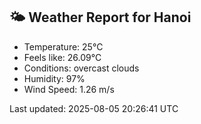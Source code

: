 <!-- WEATHER-START -->
## 🌤 Weather Report for Hanoi

- Temperature: 25°C
- Feels like: 26.09°C
- Conditions: overcast clouds
- Humidity: 97%
- Wind Speed: 1.26 m/s

Last updated: 2025-08-05 20:26:41 UTC
<!-- WEATHER-END -->
